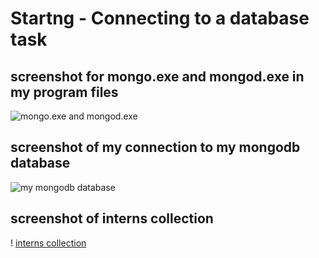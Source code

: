 # Startng - Connecting to a database task

## screenshot for  mongo.exe and mongod.exe in my program files
![mongo.exe and mongod.exe](https://res.cloudinary.com/dzfz6iwon/image/upload/v1585750798/mongodb__task_yvhklc.png)

## screenshot of my connection to my mongodb database
![my mongodb database](https://res.cloudinary.com/dzfz6iwon/image/upload/v1585750798/mongodb_no2_s6d1jt.png)

## screenshot of interns collection
! [interns collection](https://res.cloudinary.com/dzfz6iwon/image/upload/v1585750798/interns_collection_yf7shp.png)